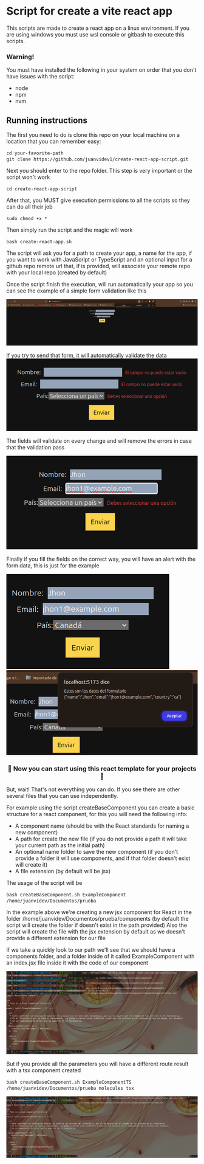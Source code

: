 # Script for create a vite react app

This scripts are made to create a react app on a linux environment. If you are using windows you must use wsl console or gitbash to execute this scripts.

### Warning!

You must have installed the following in your system on order that you don't have issues with the script:

- node
- npm
- nvm

## Running instructions

The first you need to do is clone this repo on your local machine on a location that you can remember easy:

```
cd your-favorite-path
git clone https://github.com/juanvidev1/create-react-app-script.git
```

Next you should enter to the repo folder. This step is very important or the script won't work

```
cd create-react-app-script
```

After that, you MUST give execution permissions to all the scripts so they can do all their job

```
sudo chmod +x *
```

Then simply run the script and the magic will work

```
bash create-react-app.sh
```

The script will ask you for a path to create your app, a name for the app, if you want to work with JavaScript or TypeScript and an optional input for a github repo remote url that, if is provided, will associate your remote repo with your local repo (created by default)

Once the script finish the execution, will run automatically your app so you can see the example of a simple form validation like this

![Execution example](/readmeAssets/runningExample.png)

If you try to send that form, it will automatically validate the data
![Validation error example on form submit](/readmeAssets/validationExample.png)

The fields will validate on every change and will remove the errors in case that the validation pass

![Validation error on change](/readmeAssets/validationChangeExample.png)

Finally if you fill the fields on the correct way, you will have an alert with the form data, this is just for the example

![Form ready to send](/readmeAssets/success1.png)
![Form submit success and passed validations](/readmeAssets/success2.png)

### <center>&#128640; Now you can start using this react template for your projects &#128640;</center>

But, wait! That's not everything you can do. If you see there are other several files that you can use independently.

For example using the script createBaseComponent you can create a basic structure for a react component, for this you will need the following info:

- A component name (should be with the React standards for naming a new component)
- A path for create the new file (if you do not provide a path it will take your current path as the initial path)
- An optional name folder to save the new component (if you don't provide a folder it will use components, and if that folder doesn't exist will create it)
- A file extension (by default will be jsx)

The usage of the script will be

```
bash createBaseComponent.sh ExampleComponent /home/juanvidev/Documentos/prueba
```

In the example above we're creating a new jsx component for React in the folder /home/juanvidev/Documentos/prueba/components (by default the script will create the folder if doesn't exist in the path provided)
Also the script will create the file with the jsx extension by default as we doesn't provide a different extension for our file

If we take a quickly look to our path we'll see that we should have a components folder, and a folder inside of it called ExampleComponent with an index.jsx file inside it with the code of our component

![Component creation example](/readmeAssets/componentCreateExample.png)

But if you provide all the parameters you will have a different route result with a tsx component created

```
bash createBaseComponent.sh ExampleComponentTS /home/juanvidev/Documentos/prueba molecules tsx
```

![Component creation with full parameters](/readmeAssets/componentScript.png)
